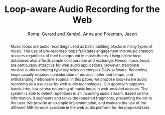 --- 
title: "Loop-aware Audio Recording for the Web" 
abstract: "Music loops are audio recordings used as basic building blocks in many types of music. The use of pre-recorded loops facilitates engagement into music creation to users regardless of their background in music theory. Using online loop databases also affords simple collaboration and exchange. Hence, music loops are particularly attractive for web audio applications. However, traditional musical audio recording typically relies on complex DAW software. Recording loops usually requires consideration of musical meter and tempo, and withstanding metronome sounds. In this paper, we propose loop-aware audio recording as a use case for web audio technologies. Our approach supports hands-free, low-stress recording of music loops in web-enabled devices. The system is able to detect repetitions in an incoming audio stream. Based on this information, it segments and ranks the repeated fragments, presenting the list to the user. We provide an example implementation, and evaluate the use of the different MIR libraries available in the web audio platform for the proposed task." 
address: "London" 
author: "Roma, Gerard and Xambó, Anna and Freeman, Jason"
webAuthor: "Gerard Roma, Anna Xambó, Jason Freeman" 
booktitle: "Proceedings of the International Web Audio Conference" 
editor: "Thalmann, Florian and Ewert, Sebastian" 
month: "Proceedings of the International Web Audio Conference"
pages: "" 
publisher: "Queen Mary University of London" 
series: "WAC '17"
track: "Paper"  
year: "2017" 
id: "2017_25" 
tags: year2017
media: https://youtu.be/BhL3J5hcwNE?t=6508 
pdflink: /_data/papers/pdf/2017/2017_25.pdf
ISSN: 2663-5844
---